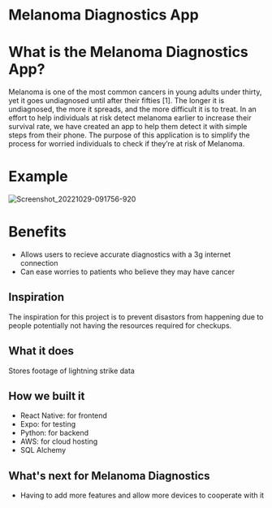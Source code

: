 # Melanoma Diagnostics App

# What is the Melanoma Diagnostics App?
Melanoma is one of the most common cancers in young adults under thirty, yet it goes undiagnosed until after their fifties [1]. The longer it is undiagnosed, the more it spreads, and the more difficult it is to treat. In an effort to help individuals at risk detect melanoma earlier to increase their survival rate, we have created an app to help them detect it with simple steps from their phone. The purpose of this application is to simplify the process for worried individuals to check if they’re at risk of Melanoma.

# Example

![Screenshot_20221029-091756-920](https://user-images.githubusercontent.com/71856219/198847590-c66e94fb-9c32-4561-ab91-00a472c505b1.png)

# Benefits
- Allows users to recieve accurate diagnostics with a 3g internet connection
- Can ease worries to patients who believe they may have cancer

## Inspiration
The inspiration for this project is to prevent disastors from happening due to people potentially not having the resources required for checkups.

## What it does
Stores footage of lightning strike data

## How we built it
- React Native: for frontend
- Expo: for testing
- Python: for backend
- AWS: for cloud hosting
- SQL Alchemy

## What's next for Melanoma Diagnostics
- Having to add more features and allow more devices to cooperate with it
